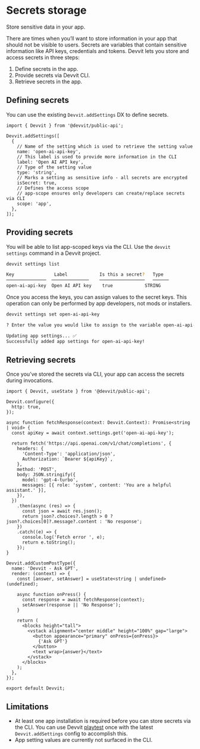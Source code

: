 # Secrets storage

Store sensitive data in your app.

There are times when you’ll want to store information in your app that should not be visible to users. Secrets are variables that contain sensitive information like API keys, credentials and tokens. Devvit lets you store and access secrets in three steps:

1. Define secrets in the app.
2. Provide secrets via Devvit CLI.
3. Retrieve secrets in the app.

## Defining secrets

You can use the existing `Devvit.addSettings` DX to define secrets.

```tsx
import { Devvit } from '@devvit/public-api';

Devvit.addSettings([
  {
    // Name of the setting which is used to retrieve the setting value
    name: 'open-ai-api-key',
    // This label is used to provide more information in the CLI
    label: 'Open AI API key',
    // Type of the setting value
    type: 'string',
    // Marks a setting as sensitive info - all secrets are encrypted
    isSecret: true,
    // Defines the access scope
    // app-scope ensures only developers can create/replace secrets via CLI
    scope: 'app',
  },
]);
```

## Providing secrets

You will be able to list app-scoped keys via the CLI. Use the `devvit settings` command in a Devvit project.

```bash
devvit settings list

Key               Label            Is this a secret?   Type
───────────────  ──────────────    ─────────────────   ──────
open-ai-api-key  Open AI API key    true            STRING
```

Once you access the keys, you can assign values to the secret keys. This operation can only be performed by app developers, not mods or installers.

```bash
devvit settings set open-ai-api-key

? Enter the value you would like to assign to the variable open-ai-api-key : <value>

Updating app settings... ✅
Successfully added app settings for open-ai-api-key!
```

## Retrieving secrets

Once you’ve stored the secrets via CLI, your app can access the secrets during invocations.

```tsx
import { Devvit, useState } from '@devvit/public-api';

Devvit.configure({
  http: true,
});

async function fetchResponse(context: Devvit.Context): Promise<string | void> {
  const apiKey = await context.settings.get('open-ai-api-key');

  return fetch('https://api.openai.com/v1/chat/completions', {
    headers: {
      'Content-Type': 'application/json',
      Authorization: `Bearer ${apiKey}`,
    },
    method: 'POST',
    body: JSON.stringify({
      model: 'gpt-4-turbo',
      messages: [{ role: 'system', content: 'You are a helpful assistant.' }],
    }),
  })
    .then(async (res) => {
      const json = await res.json();
      return json?.choices?.length > 0 ? json?.choices[0]?.message?.content : 'No response';
    })
    .catch((e) => {
      console.log('Fetch error ', e);
      return e.toString();
    });
}

Devvit.addCustomPostType({
  name: 'Devvit - Ask GPT',
  render: (context) => {
    const [answer, setAnswer] = useState<string | undefined>(undefined);

    async function onPress() {
      const response = await fetchResponse(context);
      setAnswer(response || 'No Response');
    }

    return (
      <blocks height="tall">
        <vstack alignment="center middle" height="100%" gap="large">
          <button appearance="primary" onPress={onPress}>
            {'Ask GPT'}
          </button>
          <text wrap>{answer}</text>
        </vstack>
      </blocks>
    );
  },
});

export default Devvit;
```

## Limitations

- At least one app installation is required before you can store secrets via the CLI. You can use Devvit [playtest](/docs/get-started/playtest.md) once with the latest `Devvit.addSettings` config to accomplish this.
- App setting values are currently not surfaced in the CLI.
